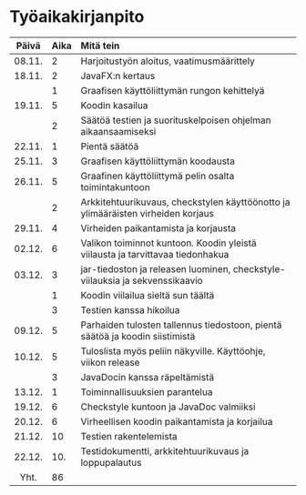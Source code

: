 # Työaikakirjanpito

| **Päivä** | **Aika** | **Mitä tein**   |
| :-----:|:-----| :---------|
| 08.11. | 2    | Harjoitustyön aloitus, vaatimusmäärittely |
| 18.11. | 2    | JavaFX:n kertaus |
|        | 1    | Graafisen käyttöliittymän rungon kehittelyä |
| 19.11. | 5    | Koodin kasailua |
|        | 2    | Säätöä testien ja suorituskelpoisen ohjelman aikaansaamiseksi |
| 22.11. | 1    | Pientä säätöä |
| 25.11. | 3    | Graafisen käyttöliittymän koodausta |
| 26.11. | 5    | Graafinen käyttöliittymä pelin osalta toimintakuntoon |
|        | 2    | Arkkitehtuurikuvaus, checkstylen käyttöönotto ja ylimääräisten virheiden korjaus |
| 29.11. | 4    | Virheiden paikantamista ja korjausta |
| 02.12. | 6    | Valikon toiminnot kuntoon. Koodin yleistä viilausta ja tarvittavaa tiedonhakua |
| 03.12. | 3    | jar-tiedoston ja releasen luominen, checkstyle-viilauksia ja sekvenssikaavio |
|        | 1    | Koodin viilailua sieltä sun täältä |
|        | 3    | Testien kanssa hikoilua |
| 09.12. | 5    | Parhaiden tulosten tallennus tiedostoon, pientä säätöä ja koodin siistimistä |
| 10.12. | 5    | Tuloslista myös peliin näkyville. Käyttöohje, viikon release |
|        | 3    | JavaDocin kanssa räpeltämistä |
| 13.12. | 1    | Toiminnallisuuksien parantelua |
| 19.12. | 6    | Checkstyle kuntoon ja JavaDoc valmiiksi |
| 20.12. | 6    | Virheellisen koodin paikantamista ja korjailua |
| 21.12. | 10   | Testien rakentelemista |
| 22.12. | 10.  | Testidokumentti, arkkitehtuurikuvaus ja loppupalautus |
| Yht.   | 86   |
